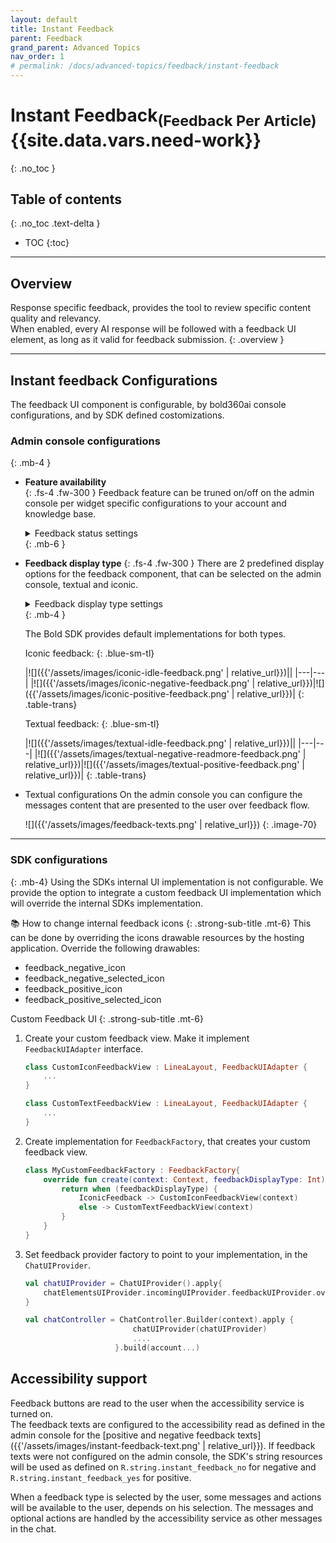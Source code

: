 ```yaml
---
layout: default
title: Instant Feedback
parent: Feedback
grand_parent: Advanced Topics
nav_order: 1
# permalink: /docs/advanced-topics/feedback/instant-feedback
---
```


# Instant Feedback<sub>(Feedback Per Article)</sub>  {{site.data.vars.need-work}}
{: .no_toc }

## Table of contents
{: .no_toc .text-delta }

- TOC
{:toc}

---

## Overview  
Response specific feedback, provides the tool to review specific content quality and relevancy.   
When enabled, every AI response will be followed with a feedback UI element, as long as it valid for feedback submission.
{: .overview }

---

## Instant feedback Configurations
The feedback UI component is configurable, by bold360ai console configurations, and by SDK defined costomizations.

### Admin console configurations
{: .mb-4 }
- **Feature availability**   
    {: .fs-4 .fw-300 }
  Feedback feature can be truned on/off on the admin console per widget specific configurations to your account and knowledge base.

  <details close markdown="block">
  <summary>Feedback status settings</summary>
  ![]({{'/assets/images/instant-feedback-console.png' | relative_url}})
  {: .image-70 }
  </details> {: .mb-6 }

- **Feedback display type** 
    {: .fs-4 .fw-300 }
    There are 2 predefined display options for the feedback component, that can be selected on the admin console, textual and iconic.

    <details close markdown="block">
    <summary>Feedback display type settings</summary>
    ![]({{'/assets/images/feedback-display-type.png' | relative_url}})
    {: .image-70 }
    </details> {: .mb-4 }

    The Bold SDK provides default implementations for both types.


    Iconic feedback:
    {: .blue-sm-tl}

    |![]({{'/assets/images/iconic-idle-feedback.png' | relative_url}})||
    |---|---|
    |![]({{'/assets/images/iconic-negative-feedback.png' | relative_url}})|![]({{'/assets/images/iconic-positive-feedback.png' | relative_url}})|
    {: .table-trans}

    
    Textual feedback:
    {: .blue-sm-tl}

    |![]({{'/assets/images/textual-idle-feedback.png' | relative_url}})||
    |---|---|
    |![]({{'/assets/images/textual-negative-readmore-feedback.png' | relative_url}})|![]({{'/assets/images/textual-positive-feedback.png' | relative_url}})|
    {: .table-trans}

- Textual configurations
  On the admin console you can configure the messages content that are presented to the user over feedback flow. 

  ![]({{'/assets/images/feedback-texts.png' | relative_url}})
  {: .image-70}
 
---

### SDK configurations
{: .mb-4}
Using the SDKs internal UI implementation is not configurable. We provide the option to integrate a custom feedback UI implementation which will override the internal SDKs implementation.

📚 How to change internal feedback icons
{: .strong-sub-title .mt-6}
This can be done by overriding the icons drawable resources by the hosting application.
Override the following drawables:
- feedback_negative_icon
- feedback_negative_selected_icon
- feedback_positive_icon
- feedback_positive_selected_icon

Custom Feedback UI
{: .strong-sub-title .mt-6}
1. Create your custom feedback view. Make it implement `FeedbackUIAdapter` interface.
    ```kotlin
    class CustomIconFeedbackView : LineaLayout, FeedbackUIAdapter {
        ...
    }

    class CustomTextFeedbackView : LineaLayout, FeedbackUIAdapter {
        ...
    }
    ```
2. Create implementation for `FeedbackFactory`, that creates your custom feedback view.
    ```kotlin
    class MyCustomFeedbackFactory : FeedbackFactory{
        override fun create(context: Context, feedbackDisplayType: Int): FeedbackUIAdapter {
            return when (feedbackDisplayType) {
                IconicFeedback -> CustomIconFeedbackView(context)
                else -> CustomTextFeedbackView(context)
            }
        }
    }
    ```
3. Set feedback provider factory to point to your implementation, in the `ChatUIProvider`. 
    ```kotlin
    val chatUIProvider = ChatUIProvider().apply{
        chatElementsUIProvider.incomingUIProvider.feedbackUIProvider.overrideFactory = MyCustomFeedbackFactory
    }

    val chatController = ChatController.Builder(context).apply {
                            chatUIProvider(chatUIProvider)
                            ....
                        }.build(account...)

    ```

## Accessibility support
Feedback buttons are read to the user when the accessibility service is turned on.   
The feedback texts are configured to the accessibility read as defined in the admin console for the [positive and negative feedback texts]({{'/assets/images/instant-feedback-text.png' | relative_url}}).
If feedback texts were not configured on the admin console, the SDK's string resources will be used as defined on `R.string.instant_feedback_no` for negative and `R.string.instant_feedback_yes` for positive.

When a feedback type is selected by the user, some messages and actions will be available to the user, depends on his selection. The messages and optional actions are handled by the accessibility service as other messages in the chat.

